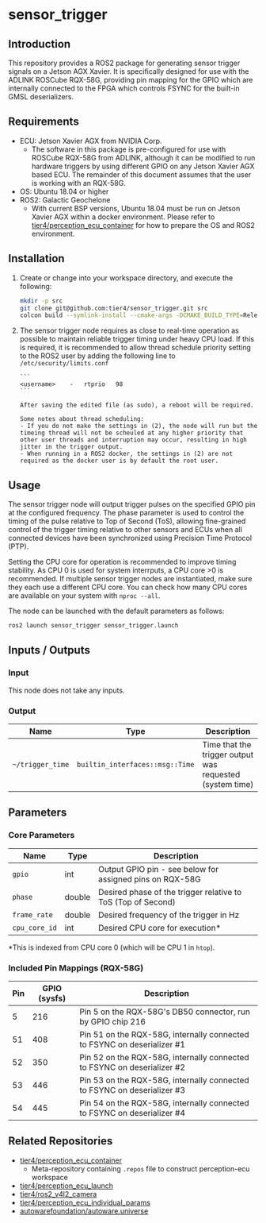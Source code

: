 # sensor_trigger

## Introduction

This repository provides a ROS2 package for generating sensor trigger signals on a Jetson AGX Xavier. It is specifically designed for use with the ADLINK ROSCube RQX-58G, providing pin mapping for the GPIO which are internally connected to the FPGA which controls FSYNC for the built-in GMSL deserializers.

## Requirements

- ECU: Jetson Xavier AGX from NVIDIA Corp.
  - The software in this package is pre-configured for use with ROSCube RQX-58G from ADLINK, although it can be modified to run hardware triggers by using different GPIO on any Jetson Xavier AGX based ECU. The remainder of this document assumes that the user is working with an RQX-58G.
- OS: Ubuntu 18.04 or higher
- ROS2: Galactic Geochelone
  - With current BSP versions, Ubuntu 18.04 must be run on Jetson Xavier AGX within a docker environment. Please refer to [tier4/perception_ecu_container](https://github.com/tier4/perception_ecu_container) for how to prepare the OS and ROS2 environment.

## Installation

1.  Create or change into your workspace directory, and execute the following:

    ```bash
    mkdir -p src
    git clone git@github.com:tier4/sensor_trigger.git src
    colcon build --symlink-install --cmake-args -DCMAKE_BUILD_TYPE=Release --packages-up-to sensor_trigger
    ```

2.  The sensor trigger node requires as close to real-time operation as possible to maintain reliable trigger timing under heavy CPU load.
    If this is required, it is recommended to allow thread schedule priority setting to the ROS2 user by adding the following line to `/etc/security/limits.conf`

        ```
        <username>    -   rtprio   98
        ```

        After saving the edited file (as sudo), a reboot will be required.

        Some notes about thread scheduling:
        - If you do not make the settings in (2), the node will run but the timeing thread will not be scheuled at any higher priority that other user threads and interruption may occur, resulting in high jitter in the trigger output.
        - When running in a ROS2 docker, the settings in (2) are not required as the docker user is by default the root user.

## Usage

The sensor trigger node will output trigger pulses on the specified GPIO pin at the configured frequency.
The phase parameter is used to control the timing of the pulse relative to Top of Second (ToS), allowing fine-grained control of the trigger timing relative to other sensors and ECUs when all connected devices have been synchronized using Precision Time Protocol (PTP).

Setting the CPU core for operation is recommended to improve timing stability. As CPU 0 is used for system interrputs, a CPU core >0 is recommended. If multiple sensor trigger nodes are instantiated, make sure they each use a different CPU core. You can check how many CPU cores are available on your system with `nproc --all`.

The node can be launched with the default parameters as follows:

```bash
ros2 launch sensor_trigger sensor_trigger.launch
```

## Inputs / Outputs

### Input

This node does not take any inputs.

### Output

| Name             | Type                            | Description                                              |
| ---------------- | ------------------------------- | -------------------------------------------------------- |
| `~/trigger_time` | `builtin_interfaces::msg::Time` | Time that the trigger output was requested (system time) |

## Parameters

### Core Parameters

| Name          | Type   | Description                                                  |
| ------------- | ------ | ------------------------------------------------------------ |
| `gpio`        | int    | Output GPIO pin - see below for assigned pins on RQX-58G     |
| `phase`       | double | Desired phase of the trigger relative to ToS (Top of Second) |
| `frame_rate`  | double | Desired frequency of the trigger in Hz                       |
| `cpu_core_id` | int    | Desired CPU core for execution\*                             |

*This is indexed from CPU core 0 (which will be CPU 1 in ```htop```).

### Included Pin Mappings (RQX-58G)

| Pin | GPIO (sysfs) | Description                                                             |
| --- | ------------ | ----------------------------------------------------------------------- |
| 5   | 216          | Pin 5 on the RQX-58G's DB50 connector, run by GPIO chip 216             |
| 51  | 408          | Pin 51 on the RQX-58G, internally connected to FSYNC on deserializer #1 |
| 52  | 350          | Pin 52 on the RQX-58G, internally connected to FSYNC on deserializer #2 |
| 53  | 446          | Pin 53 on the RQX-58G, internally connected to FSYNC on deserializer #3 |
| 54  | 445          | Pin 54 on the RQX-58G, internally connected to FSYNC on deserializer #4 |

## Related Repositories

- [tier4/perception_ecu_container](https://github.com/tier4/perception_ecu_container)
  - Meta-repository containing `.repos` file to construct perception-ecu workspace
- [tier4/perception_ecu_launch](https://github.com/tier4/perception_ecu_launch.git)
- [tier4/ros2_v4l2_camera](https://github.com/tier4/ros2_v4l2_camera.git)
- [tier4/perception_ecu_individual_params](https://github.com/tier4/perception_ecu_individual_params)
- [autowarefoundation/autoware.universe](https://github.com/autowarefoundation/autoware.universe.git)
